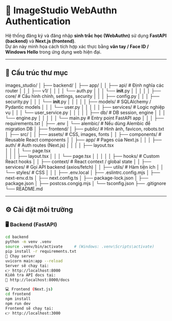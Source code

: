 # 🔐 ImageStudio WebAuthn Authentication

Hệ thống đăng ký và đăng nhập **sinh trắc học (WebAuthn)** sử dụng **FastAPI (backend)** và **Next.js (frontend)**.  
Dự án này minh họa cách tích hợp xác thực bằng **vân tay / Face ID / Windows Hello** trong ứng dụng web hiện đại.

---

## 🧩 Cấu trúc thư mục

images_studio/
│
├── backend/
│   ├── app/
│   │   ├── api/                # Định nghĩa các router
│   │   │   ├── v1/
│   │   │   │   └── auth.py
│   │   │   └── __init__.py
│   │   │
│   │   ├── core/               # Cấu hình chính, settings, security
│   │   │   ├── config.py
│   │   │   ├── security.py
│   │   │   └── __init__.py
│   │   │
│   │   ├── models/             # SQLAlchemy / Pydantic models
│   │   │   └── user.py
│   │   │
│   │   ├── services/           # Logic nghiệp vụ
│   │   │   └── user_service.py
│   │   │
│   │   ├── db/                 # DB session, engine
│   │   │   └── engine.py
│   │   │
│   │   └── main.py             # Entry point FastAPI app
│   │
│   ├── requirements.txt
│   ├── .env
│   └── alembic/                # Nếu dùng Alembic để migration DB
│
├── frontend/
│   ├── public/                 # Hình ảnh, favicon, robots.txt
│   ├── src/
│   │   ├── assets/             # CSS, images, fonts
│   │   ├── components/         # Reusable React components
│   │   ├── app/                # Pages của Next.js
│   │   │   ├── auth/           # Auth routes (Next.js)
│   │   │   │   ├── layout.tsx           
│   │   │   │   └── page.tsx    
│   │   │   ├── layout.tsx
│   │   │   └── page.tsx
│   │   │
│   │   ├── hooks/              # Custom React hooks
│   │   ├── context/            # React context / global state
│   │   ├── services/           # Gọi API backend (axios/fetch)
│   │   ├── utils/              # Hàm tiện ích
│   │   └── styles/             # CSS
│   │
│   ├── .env.local
│   ├── .eslintrc.config.mjs
│   ├── next-env.d.ts
│   ├── next.config.ts
│   ├── package-lock.json
│   ├── package.json
│   ├── postcss.congig.mjs
│   └── tsconfig.json
├── .gitignore
└── README.md

---

## ⚙️ Cài đặt môi trường

### 🖥 Backend (FastAPI)
```bash
cd backend
python -m venv .venv
source .venv/bin/activate     # (Windows: .venv\Scripts\activate)
pip install -r requirements.txt
🚀 Chạy server
uvicorn main:app --reload
Server sẽ chạy tại:
👉 http://localhost:8000
Kiểm tra API docs tại:
📘 http://localhost:8000/docs

💻 Frontend (Next.js)
cd frontend
npm install
npm run dev
Frontend sẽ chạy tại:
👉 http://localhost:3000